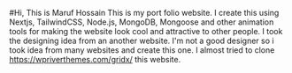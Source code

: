#Hi, This is Maruf Hossain
This is my port folio website. I create this using Nextjs, TailwindCSS, Node.js, MongoDB, Mongoose and other animation tools for making the website look cool and attractive to other people.
I took the designing idea from an another website. I'm not a good designer so i took idea from many websites and create this one.
I almost tried to clone https://wpriverthemes.com/gridx/ this website.
